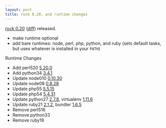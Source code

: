```yaml
---
layout: post
title: rock 0.20, and runtime changes
---
```


[rock 0.20][pypi] ([diff][diff]) released.

 - make runtime optional
 - add bare runtimes: node, perl, php, python, and ruby (sets default tasks, but uses whatever is installed in your `PATH`)

Runtime Changes

 - Add perl520 [5.20.0][perl520]
 - Add python34 [3.4.1][python34]
 - Update node010 [0.10.30][node010]
 - Update node08 [0.8.28][node08]
 - Update php55 [5.5.15][php55]
 - Update php54 [5.4.31][php54]
 - Update python27 [2.7.8][python27], virtualenv [1.11.6][python-virtualenv]
 - Update ruby21 [2.1.2][ruby21], bundler [1.6.5][ruby21-bundler]
 - Remove perl516
 - Remove python33
 - Remove ruby19

[diff]: https://github.com/rockstack/rock/compare/0.19.0...0.20.0
[pypi]: http://pypi.python.org/pypi/rock/0.20.0
[node010]: https://raw.github.com/joyent/node/v0.10.30/ChangeLog
[node08]: https://raw.github.com/joyent/node/v0.8.28/ChangeLog
[perl520]: http://search.cpan.org/dist/perl-5.20.0/pod/perldelta.pod
[php55]: http://www.php.net/ChangeLog-5.php#5.5.15
[php54]: http://www.php.net/ChangeLog-5.php#5.4.31
[python-virtualenv]: https://raw.githubusercontent.com/pypa/virtualenv/1.11.6/docs/news.rst
[python34]: http://hg.python.org/cpython/raw-file/v3.4.1/Misc/NEWS
[python27]: http://hg.python.org/cpython/raw-file/v2.7.8/Misc/NEWS
[ruby21]: https://www.ruby-lang.org/en/news/2014/05/09/ruby-2-1-2-is-released/
[ruby21-bundler]: https://github.com/carlhuda/bundler/blob/v1.6.5/CHANGELOG.md
